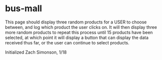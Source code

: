 # bus-mall

This page should display three random products for a USER to choose between, and log which product the user clicks on. It will then display three more random products to repeat this process until 15 products have been selected, at which point it will display a button that can display the data received thus far, or the user can continue to select products.

Initialized Zach Simonson, 1/18
